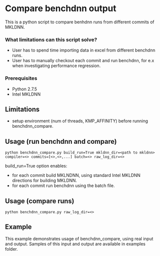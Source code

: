 # Compare benchdnn output

This is a python script to compare benhdnn runs from different commits of MKLDNN. 

### What limitations can this script solve?
  - User has to spend time importing data in excel from different benchdnn runs.
  - User has to manually checkout each commit and run benchdnn, for e.x when investigating performance regression.

### Prerequisites

- Python 2.7.5
- Intel MKLDNN

## Limitations
- setup environment (num of threads, KMP_AFFINITY) before running benchdnn_compare.

## Usage (run benchdnn and compare)

`python benchdnn_compare.py build_run=True mkldnn_dir=<path to mkldnn> compiler=<> commits=[<>,<>,...] batch=<> raw_log_dir=<> `

build_run=True option enables:
- for each commit build MKLNDNN, using standard Intel MKLDNN directions for building MKLDNN.
- for each commit run benchdnn using the batch file.

## Usage (compare runs)
`python benchdnn_compare.py raw_log_dir=<>`

## Example
This example demonstrates usage of benchdnn_compare, using real input and output. Samples of this input and output are available in examples folder.




